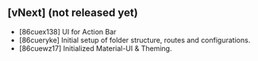 ## [vNext] (not released yet)

-   [86cuex138] UI for Action Bar
-   [86cueryke] Initial setup of folder structure, routes and configurations.
-   [86cuewz17] Initialized Material-UI & Theming.
